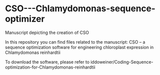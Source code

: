 # CSO---Chlamydomonas-sequence-optimizer
Manuscript depicting the creation of CSO


In this repository you can find files related to the manuscript: 
CSO – a sequence optimization software for engineering chloroplast expression in Chlamydomonas reinhardtii

To download the software, please refer to iddoweiner/Coding-Sequence-optimization-for-Chlamydomonas-reinhardtii

